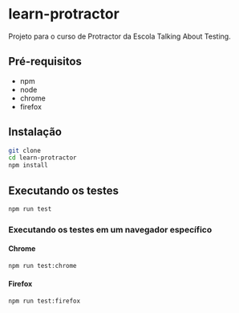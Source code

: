 # learn-protractor

Projeto para o curso de Protractor da Escola Talking About Testing.

## Pré-requisitos

- npm
- node
- chrome
- firefox

## Instalação

```bash
git clone
cd learn-protractor
npm install
```

## Executando os testes

```bash
npm run test
```

### Executando os testes em um navegador específico

#### Chrome

```bash
npm run test:chrome
```

#### Firefox

```bash
npm run test:firefox
```
